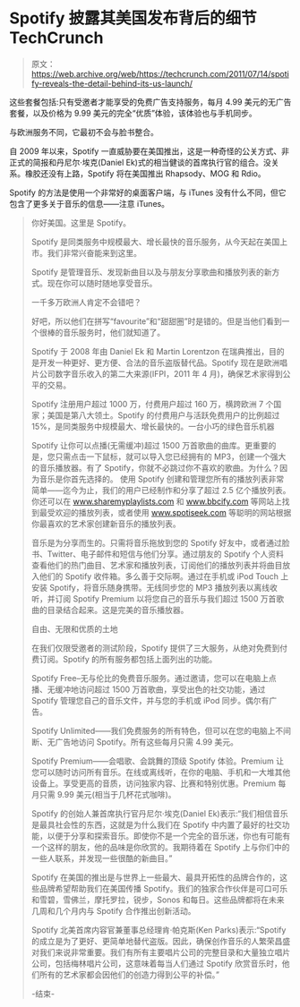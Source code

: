 # Spotify 披露其美国发布背后的细节 TechCrunch

> 原文：<https://web.archive.org/web/https://techcrunch.com/2011/07/14/spotify-reveals-the-detail-behind-its-us-launch/>

这些套餐包括:只有受邀者才能享受的免费广告支持服务，每月 4.99 美元的无广告套餐，以及价格为 9.99 美元的完全“优质”体验，该体验也与手机同步。

与欧洲服务不同，它最初不会与脸书整合。

自 2009 年以来，Spotify 一直威胁要在美国推出，这是一种奇怪的公关方式、非正式的简报和丹尼尔·埃克(Daniel Ek)式的相当健谈的首席执行官的组合。没关系。橡胶还没有上路，Spotify 将在美国推出 Rhapsody、MOG 和 Rdio。

Spotify 的方法是使用一个非常好的桌面客户端，与 iTunes 没有什么不同，但它包含了更多关于音乐的信息——注意 iTunes。

> 你好美国。这里是 Spotify。
> 
> Spotify 是同类服务中规模最大、增长最快的音乐服务，从今天起在美国上市。我们非常兴奋能来到这里。
> 
> Spotify 是管理音乐、发现新曲目以及与朋友分享歌曲和播放列表的新方式。现在你可以随时随地享受音乐。
> 
> 一千多万欧洲人肯定不会错吧？
> 
> 好吧，所以他们在拼写“favourite”和“甜甜圈”时是错的。但是当他们看到一个很棒的音乐服务时，他们就知道了。
> 
> Spotify 于 2008 年由 Daniel Ek 和 Martin Lorentzon 在瑞典推出，目的是开发一种更好、更方便、合法的音乐盗版替代品。Spotify 现在是欧洲唱片公司数字音乐收入的第二大来源(IFPI，2011 年 4 月)，确保艺术家得到公平的交易。
> 
> Spotify 注册用户超过 1000 万，付费用户超过 160 万，横跨欧洲 7 个国家；美国是第八大领土。Spotify 的付费用户与活跃免费用户的比例超过 15%，是同类服务中规模最大、增长最快的。一台小巧的绿色音乐机器
> 
> Spotify 让你可以点播(无需缓冲)超过 1500 万首歌曲的曲库。更重要的是，您只需点击一下鼠标，就可以导入您已经拥有的 MP3，创建一个强大的音乐播放器。有了 Spotify，你就不必跳过你不喜欢的歌曲。为什么？因为音乐是你首先选择的。
> 使用 Spotify 创建和管理您所有的播放列表非常简单——迄今为止，我们的用户已经制作和分享了超过 2.5 亿个播放列表。你还可以在 www.sharemyplaylists.com 和 www.bbcify.com 等网站上找到最受欢迎的播放列表，或者使用 www.spotiseek.com 等聪明的网站根据你最喜欢的艺术家创建新音乐的播放列表。
> 
> 音乐是为分享而生的。只需将音乐拖放到您的 Spotify 好友中，或者通过脸书、Twitter、电子邮件和短信与他们分享。通过朋友的 Spotify 个人资料查看他们的热门曲目、艺术家和播放列表，订阅他们的播放列表并将曲目放入他们的 Spotify 收件箱。多么善于交际啊。通过在手机或 iPod Touch 上安装 Spotify，将音乐随身携带。无线同步您的 MP3 播放列表以离线收听，并订阅 Spotify Premium 以将您自己的音乐与我们超过 1500 万首歌曲的目录结合起来。这是完美的音乐播放器。
> 
> 自由、无限和优质的土地
> 
> 在我们仅限受邀者的测试阶段，Spotify 提供了三大服务，从绝对免费到付费订阅。Spotify 的所有服务都包括上面列出的功能。
> 
> Spotify Free–无与伦比的免费音乐服务。通过邀请，您可以在电脑上点播、无缓冲地访问超过 1500 万首歌曲，享受出色的社交功能，通过 Spotify 管理您自己的音乐文件，并与您的手机或 iPod 同步。偶尔有广告。
> 
> Spotify Unlimited——我们免费服务的所有特色，但可以在您的电脑上不间断、无广告地访问 Spotify。所有这些每月只需 4.99 美元。
> 
> Spotify Premium——会唱歌、会跳舞的顶级 Spotify 体验。Premium 让您可以随时访问所有音乐。在线或离线听，在你的电脑、手机和一大堆其他设备上。享受更高的音质，访问独家内容、比赛和特别优惠。Premium 每月只需 9.99 美元(相当于几杯花式咖啡)。
> 
> Spotify 的创始人兼首席执行官丹尼尔·埃克(Daniel Ek)表示:“我们相信音乐是最具社会性的东西，这就是为什么我们在 Spotify 中内置了最好的社交功能，以便于分享和探索音乐。即使你不是一个完全的音乐迷，你也有可能有一个这样的朋友，他的品味是你欣赏的。我期待着在 Spotify 上与你们中的一些人联系，并发现一些很酷的新曲目。”
> 
> Spotify 在美国的推出是与世界上一些最大、最具开拓性的品牌合作的，这些品牌希望帮助我们在美国传播 Spotify。我们的独家合作伙伴是可口可乐和雪碧，雪佛兰，摩托罗拉，锐步，Sonos 和每日。这些品牌都将在未来几周和几个月内与 Spotify 合作推出创新活动。
> 
> Spotify 北美首席内容官兼董事总经理肯·帕克斯(Ken Parks)表示:“Spotify 的成立是为了更好、更简单地替代盗版。因此，确保创作音乐的人繁荣昌盛对我们来说非常重要。我们有所有主要唱片公司的完整目录和大量独立唱片公司，包括梅林唱片公司，这意味着每当人们通过 Spotify 欣赏音乐时，他们所有的艺术家都会因他们的创造力得到公平的补偿。”
> 
> -结束-